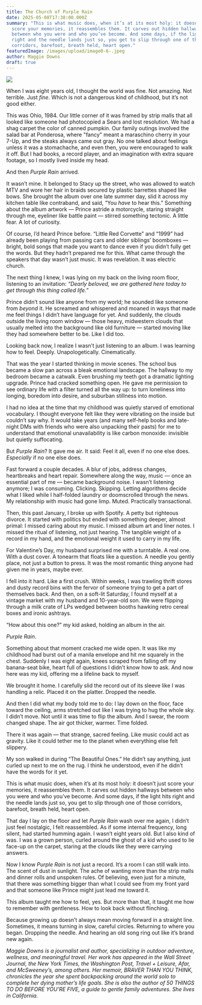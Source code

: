 ```yaml
---
title: The Church of Purple Rain
date: 2025-05-08T17:38:00.000Z
summary: "This is what music does, when it’s at its most holy: it doesn’t just
  score your memories, it reassembles them. It carves out hidden hallways
  between who you were and who you’ve become. And some days, if the light hits
  right and the needle lands just so, you get to slip through one of those
  corridors, barefoot, breath held, heart open."
featuredImage: /images/upload/image0-6-.jpeg
author: Maggie Downs
draft: true
---
```

![](/images/upload/image0-6-.jpeg)



When I was eight years old, I thought the world was fine. Not amazing. Not terrible. Just *fine*. Which is not a dangerous kind of childhood, but it’s not good either.

This was Ohio, 1984. Our little corner of it was framed by strip malls that all looked like someone had photocopied a Sears and lost resolution. We had a shag carpet the color of canned pumpkin. Our family outings involved the salad bar at Ponderosa, where "fancy" meant a maraschino cherry in your 7-Up, and the steaks always came out gray. No one talked about feelings unless it was a stomachache, and even then, you were encouraged to walk it off. But I had books, a record player, and an imagination with extra square footage, so I mostly lived inside my head.

And then *Purple Rain* arrived.

It wasn’t mine. It belonged to Stacy up the street, who was allowed to watch MTV and wore her hair in braids secured by plastic barrettes shaped like bows. She brought the album over one late summer day, slid it across my kitchen table like contraband, and said, “You *have* to hear this.” Something about the album artwork — Prince astride a motorcycle, staring straight through me, eyeliner like battle paint — stirred something tectonic. A little fear. A lot of curiosity. 

Of course, I’d heard Prince before. “Little Red Corvette” and “1999” had already been playing from passing cars and older siblings’ boomboxes — bright, bold songs that made you want to dance even if you didn’t fully get the words. But they hadn’t prepared me for this. What came through the speakers that day wasn’t just music. It was revelation. It was electric church.

The next thing I knew, I was lying on my back on the living room floor, listening to an invitation: *“Dearly beloved, we are gathered here today to get through this thing called life.”*

Prince didn’t sound like anyone from my world; he sounded like someone from *beyond* it. He screamed and whispered and moaned in ways that made me feel things I didn’t have language for yet. And suddenly, the clouds outside the living room window — those heavy, midwestern clouds that usually melted into the background like old furniture — started moving like they had somewhere better to be. Like I did too.

Looking back now, I realize I wasn’t just listening to an album. I was learning how to feel. Deeply. Unapologetically. Cinematically.

That was the year I started thinking in movie scenes. The school bus became a slow pan across a bleak emotional landscape. The hallway to my bedroom became a catwalk. Even brushing my teeth got a dramatic lighting upgrade. Prince had cracked something open. He gave me permission to see ordinary life with a filter turned all the way up: to turn loneliness into longing, boredom into desire, and suburban stillness into motion.

I had no idea at the time that my childhood was quietly starved of emotional vocabulary. I thought everyone felt like they were vibrating on the inside but couldn’t say why. It would take years (and many self-help books and late-night DMs with friends who were also unpacking their pasts) for me to understand that emotional unavailability is like carbon monoxide: invisible but quietly suffocating.

But *Purple Rain*? It gave me air. It said: Feel it all, even if no one else does. *Especially* if no one else does.

Fast forward a couple decades. A blur of jobs, address changes, heartbreaks and heart repair. Somewhere along the way, music — once an essential part of me — became background noise. I wasn’t listening anymore; I was consuming. Clicking. Skipping. Letting algorithms decide what I liked while I half-folded laundry or doomscrolled through the news. My relationship with music had gone limp. Muted. Practically transactional.

Then, this past January, I broke up with Spotify. A petty but righteous divorce. It started with politics but ended with something deeper, almost primal: I missed caring about my music. I missed album art and liner notes. I missed the ritual of listening, not just hearing. The tangible weight of a record in my hand, and the emotional weight it used to carry in my life.

For Valentine’s Day, my husband surprised me with a turntable. A real one. With a dust cover. A tonearm that floats like a question. A needle you gently place, not just a button to press. It was the most romantic thing anyone had given me in years, maybe ever.

I fell into it hard. Like a first crush. Within weeks, I was trawling thrift stores and dusty record bins with the fervor of someone trying to get a part of themselves back. And then, on a soft-lit Saturday, I found myself at a vintage market with my husband and 10-year-old son. We were flipping through a milk crate of LPs wedged between booths hawking retro cereal boxes and ironic ashtrays.

“How about this one?” my kid asked, holding an album in the air. 

*Purple Rain*. 

Something about that moment cracked me wide open. It was like my childhood had burst out of a manila envelope and hit me squarely in the chest. Suddenly I was eight again, knees scraped from falling off my banana-seat bike, heart full of questions I didn’t know how to ask. And now here was my kid, offering me a lifeline back to myself.

We brought it home. I carefully slid the record out of its sleeve like I was handling a relic. Placed it on the platter. Dropped the needle.

And then I did what my body told me to do: I lay down on the floor, face toward the ceiling, arms stretched out like I was trying to hug the whole sky. I didn’t move. Not until it was time to flip the album. And I swear, the room changed shape. The air got thicker, warmer. Time folded.

There it was again — that strange, sacred feeling. Like music could act as gravity. Like it could tether me to the planet when everything else felt slippery. 

My son walked in during “The Beautiful Ones.” He didn’t say anything, just curled up next to me on the rug. I think he understood, even if he didn’t have the words for it yet.

This is what music does, when it’s at its most holy: it doesn’t just score your memories, it reassembles them. It carves out hidden hallways between who you were and who you’ve become. And some days, if the light hits right and the needle lands just so, you get to slip through one of those corridors, barefoot, breath held, heart open.

That day I lay on the floor and let *Purple Rain* wash over me again, I didn’t just feel nostalgic, I felt reassembled. As if some internal frequency, long silent, had started humming again. I wasn’t eight years old. But I also kind of was. I was a grown person, curled around the ghost of a kid who used to lie face-up on the carpet, staring at the clouds like they were carrying answers.

Now I know *Purple Rain* is not just a record. It’s a room I can still walk into. The scent of dust in sunlight. The ache of wanting more than the strip malls and dinner rolls and unspoken rules. Of believing, even just for a minute, that there was something bigger than what I could see from my front yard and that someone like Prince might just lead me toward it.

This album taught me how to feel, yes. But more than that, it taught me how to remember with gentleness. How to look back without flinching. 

Because growing up doesn’t always mean moving forward in a straight line. Sometimes, it means turning in slow, careful circles. Returning to where you began. Dropping the needle. And hearing an old song ring out like it’s brand new again.

*Maggie Downs is a journalist and author, specializing in outdoor 
adventure, wellness, and meaningful travel. Her work has appeared in the
 Wall Street Journal, the New York Times, the Washington Post, Travel + 
Leisure, Afar, and McSweeney’s, among others. Her memoir, BRAVER THAN 
YOU THINK, chronicles the year she spent backpacking around the world 
solo to complete her dying mother’s life goals. She is also the author 
of 50 THINGS TO DO BEFORE YOU’RE FIVE, a guide to gentle family 
adventures. She lives in California.*
